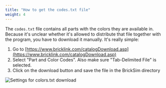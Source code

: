 ```yaml
---
title: "How to get the codes.txt file"
weight: 4
---
```


The `codes.txt` file contains all parts with the colors they are available in.
Because it's unclear whether it's allowed to distribute that file together with the program, you have to download it
manually.
It's really simple:

1. Go to [https://www.bricklink.com/catalogDownload.asp](https://www.bricklink.com/catalogDownload.asp)
1. Select "Part and Color Codes". Also make sure "Tab-Delimited File" is selected.
1. Click on the download button and save the file in the BrickSim directory

![Settings for colors.txt download](../../../img/bricklink_colors_download.png)